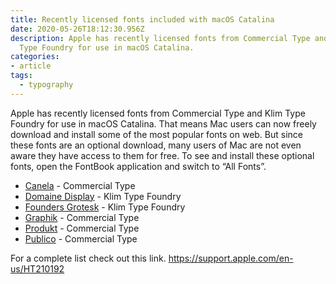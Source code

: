 ```yaml
---
title: Recently licensed fonts included with macOS Catalina
date: 2020-05-26T18:12:30.956Z
description: Apple has recently licensed fonts from Commercial Type and Klim
  Type Foundry for use in macOS Catalina.
categories:
- article
tags:
  - typography
---
```

Apple has recently licensed fonts from Commercial Type and Klim Type Foundry for use in macOS Catalina. That means Mac users can now freely download and install some of the most popular fonts on web. But since these fonts are an optional download, many users of Mac are not even aware they have access to them for free. To see and install these optional fonts, open the FontBook application and switch to “All Fonts”.

* [Canela](https://commercialtype.com/catalog/canela) - Commercial Type
* [Domaine Display](https://klim.co.nz/retail-fonts/domaine-display/) - Klim Type Foundry
* [Founders Grotesk](https://klim.co.nz/collections/founders-grotesk/) - Klim Type Foundry
* [Graphik](https://commercialtype.com/catalog/graphik) - Commercial Type
* [Produkt](https://commercialtype.com/catalog/graphik/produkt) - Commercial Type
* [Publico](https://commercialtype.com/catalog/publico) - Commercial Type

For a complete list check out this link. <https://support.apple.com/en-us/HT210192>